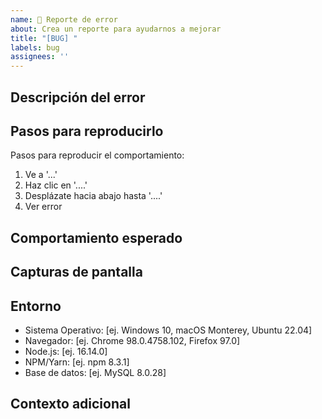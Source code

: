 ```yaml
---
name: 🐞 Reporte de error
about: Crea un reporte para ayudarnos a mejorar
title: "[BUG] "
labels: bug
assignees: ''
---
```


## Descripción del error

<!-- Una descripción clara y concisa del error -->

## Pasos para reproducirlo

Pasos para reproducir el comportamiento:
1. Ve a '...'
2. Haz clic en '....'
3. Desplázate hacia abajo hasta '....'
4. Ver error

## Comportamiento esperado

<!-- Una descripción clara y concisa de lo que esperabas que sucediera -->

## Capturas de pantalla

<!-- Si aplica, agrega capturas de pantalla para ayudar a explicar tu problema -->

## Entorno

- Sistema Operativo: [ej. Windows 10, macOS Monterey, Ubuntu 22.04]
- Navegador: [ej. Chrome 98.0.4758.102, Firefox 97.0]
- Node.js: [ej. 16.14.0]
- NPM/Yarn: [ej. npm 8.3.1]
- Base de datos: [ej. MySQL 8.0.28]

## Contexto adicional

<!-- Agrega cualquier otro contexto sobre el problema aquí -->
